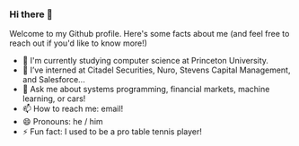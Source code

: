 ### Hi there 👋

Welcome to my Github profile. Here's some facts about me (and feel free to reach out if you'd like to know more!)

- 📝 I'm currently studying computer science at Princeton University.
- 🔭 I’ve interned at Citadel Securities, Nuro, Stevens Capital Management, and Salesforce...
- 💬 Ask me about systems programming, financial markets, machine learning, or cars!
- 📫 How to reach me: email!
- 😄 Pronouns: he / him
- ⚡ Fun fact: I used to be a pro table tennis player!

